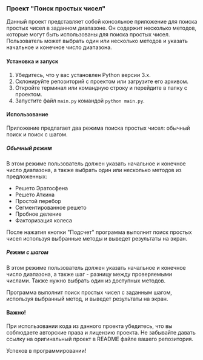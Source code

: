 ### Проект "Поиск простых чисел"

Данный проект представляет собой консольное приложение для поиска простых чисел в заданном диапазоне. Он содержит несколько методов, которые могут быть использованы для поиска простых чисел. Пользователь может выбрать один или несколько методов и указать начальное и конечное число диапазона.

#### Установка и запуск

1. Убедитесь, что у вас установлен Python версии 3.x.
2. Склонируйте репозиторий с проектом или загрузите его архивом.
3. Откройте терминал или командную строку и перейдите в папку с проектом.
4. Запустите файл `main.py` командой `python main.py`.

#### Использование

Приложение предлагает два режима поиска простых чисел: обычный поиск и поиск с шагом.

##### Обычный режим

В этом режиме пользователь должен указать начальное и конечное число диапазона, а также выбрать один или несколько методов из предложенных:

- Решето Эратосфена
- Решето Аткина
- Простой перебор
- Сегментированное решето
- Пробное деление
- Факторизация колеса

После нажатия кнопки "Подсчет" программа выполнит поиск простых чисел используя выбранные методы и выведет результаты на экран.

##### Режим с шагом

В этом режиме пользователь должен указать начальное и конечное число диапазона, а также шаг - разницу между проверяемыми числами. Также нужно выбрать один из доступных методов.

Программа выполнит поиск простых чисел с заданным шагом, используя выбранный метод, и выведет результаты на экран.

#### Важно!

При использовании кода из данного проекта убедитесь, что вы соблюдаете авторские права и лицензию проекта. Не забывайте давать ссылку на оригинальный проект в README файле вашего репозитория.

Успехов в программировании!
